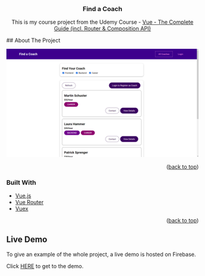<div id="top"></div>

<!-- PROJECT INFO -->
<br />
<div align="center">
  <h3 align="center">Find a Coach</h3>

  <p align="center">
    This is my course project from the Udemy Course - <a href="https://www.udemy.com/course/vuejs-2-the-complete-guide/">Vue - The Complete Guide (incl. Router & Composition API)</a>
    <br />
  </p>
</div>
<!-- ABOUT THE PROJECT -->
## About The Project

[![Find a Coach Screen Shot][product-screenshot]](https://find-a-coach-d9a86.web.app)

<p align="right">(<a href="#top">back to top</a>)</p>

### Built With

- [Vue.js](https://vuejs.org/)
- [Vue Router](https://router.vuejs.org/)
- [Vuex](https://vuex.vuejs.org/)

<p align="right">(<a href="#top">back to top</a>)</p>

<!-- GETTING STARTED -->

## Live Demo

To give an example of the whole project, a live demo is hosted on Firebase.

Click [HERE](https://find-a-coach-d9a86.web.app) to get to the demo.



<!-- Markdown Images-->
[product-screenshot]: src/images/Find-a-Coach.png
